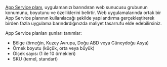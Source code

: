 [App Service planı](../articles/app-service/azure-web-sites-web-hosting-plans-in-depth-overview.md), uygulamanızı barındıran web sunucusu grubunun konumunu, boyutunu ve özelliklerini belirtir. Web uygulamalarında ortak bir App Service planının kullanılacağı şekilde yapılandırma gerçekleştirerek birden fazla uygulama barındırdığınızda maliyet tasarrufu elde edebilirsiniz.

App Service planları şunları tanımlar:

* Bölge (örneğin, Kuzey Avrupa, Doğu ABD veya Güneydoğu Asya)
* Örnek boyutu (küçük, orta veya büyük)
* Ölçek sayısı (1 ile 10 örnekleri)
* SKU (temel, standart)